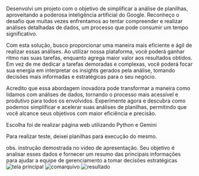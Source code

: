 Desenvolvi um projeto com o objetivo de simplificar a análise de planilhas, aproveitando a poderosa inteligência artificial do Google. Reconheço o desafio que muitas vezes enfrentamos ao tentar compreender e realizar análises detalhadas de dados, um processo que pode consumir um tempo significativo.

Com esta solução, busco proporcionar uma maneira mais eficiente e ágil de realizar essas análises. Ao utilizar nossa plataforma, você poderá ganhar ritmo nas suas tarefas, enquanto agrega maior valor aos resultados obtidos. Em vez de me dedicar a tarefas demoradas e complexas, você poderá focar sua energia em interpretar os insights gerados pela análise, tomando decisões mais informadas e estratégicas para o seu negócio.

Acredito que essa abordagem inovadora pode transformar a maneira como lidamos com análises de dados, tornando o processo mais acessível e produtivo para todos os envolvidos. Experimente agora e descubra como podemos simplificar e acelerar suas análises de planilhas, permitindo que você alcance seus objetivos com maior eficiência e precisão.

Escolha foi de realizar página web utilizando Python e Gemini

Para realizar teste, deixei planilhas para execução do mesmo.

obs. instrução demostrada no video de apresentação.
Seu objetivo é analisar esses dados e fornecer um resumo das principais informações
para ajudar a equipe de gerenciamento a tomar decisões estratégicas
![tela principal](https://github.com/tiago-rizzi/desafio_alura_google/assets/169553251/1f4d026d-593f-40bb-8cc5-e053465c6c0e)
![comarquivo](https://github.com/tiago-rizzi/desafio_alura_google/assets/169553251/7ce399c2-5f23-4f6e-81e5-2f95714ceec4)
![resultado](https://github.com/tiago-rizzi/desafio_alura_google/assets/169553251/8d4ebb57-2702-4d77-a820-50f69f40fb06)
